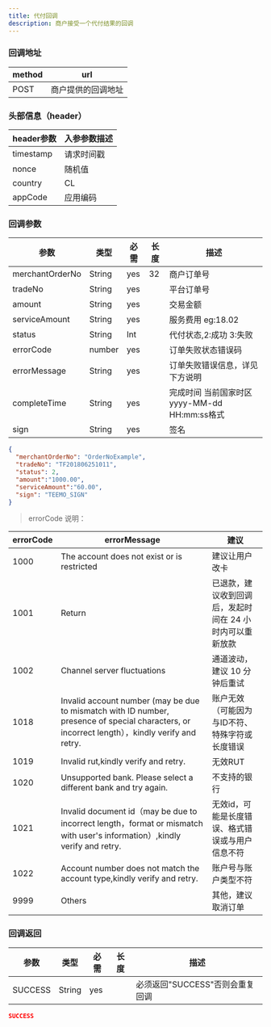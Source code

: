 ```yaml
---
title: 代付回调
description: 商户接受一个代付结果的回调
---
```


### 回调地址

| method | url                |
| ------ | ------------------ |
| POST   | 商户提供的回调地址 |

### 头部信息（header）

| header参数 | 入参参数描述 |
|----------|--------|
| timestamp | 请求时间戳  |
| nonce    | 随机值    |
| country  | CL     |
| appCode  | 应用编码   |

### 回调参数

| 参数            | 类型   | 必需 | 长度 | 描述                                                                    |
| --------------- | ------ | ---- | ---- | ----------------------------------------------------------------------- |
| merchantOrderNo | String | yes  | 32   | 商户订单号                                                              |
| tradeNo         | String | yes  |      | 平台订单号                                                              |
| amount          | String | yes  |      | 交易金额                                            |
| serviceAmount   | String | yes   |     | 服务费用  eg:18.02 |
| status          | String | Int  |      | 代付状态,2:成功 3:失败                                           |
| errorCode       | number | yes  |      | 订单失败状态错误码                                                      |
| errorMessage    | String | yes  |      | 订单失败错误信息，详见下方说明 |
| completeTime    | String | yes  |     | 完成时间 当前国家时区 yyyy-MM-dd HH:mm:ss格式  |
| sign            | String | yes  |      | 签名                                                                    |

```json title=回调示例
{
  "merchantOrderNo": "OrderNoExample",
  "tradeNo": "TF201806251011",
  "status": 2,
  "amount":"1000.00",
  "serviceAmount":"60.00",
  "sign": "TEEMO_SIGN"
}
```

> errorCode 说明：

| errorCode | errorMessage                                                                                                                              | 建议                                                    |
|-----------|-------------------------------------------------------------------------------------------------------------------------------------------| ------------------------------------------------------- |
| 1000      | The account does not exist or is restricted                                                                                               | 建议让用户改卡                                          |
| 1001      | Return                                                                                                                                    | 已退款，建议收到回调后，发起时间在 24 小时内可以重新放款 |
| 1002      | Channel server fluctuations                                                                                                               | 通道波动，建议 10 分钟后重试                            |
| 1018      |Invalid account number (may be due to mismatch with ID number, presence of special characters, or incorrect length），kindly verify and retry. |账户无效（可能因为与ID不符、特殊字符或长度错误|
| 1019      | Invalid rut,kindly verify and retry.                                                                                                      |无效RUT|
| 1020      | Unsupported bank. Please select a different bank and try again.                                                                           |不支持的银行|
| 1021      | Invalid document id（may be due to incorrect length，format or mismatch with user's information）,kindly verify and retry.                   |无效id，可能是长度错误、格式错误或与用户信息不符|
| 1022      | Account number does not match the account type,kindly verify and retry.                                                                   |账户号与账户类型不符|
| 9999      | Others                                                                                                                                    | 其他，建议取消订单                                      |

### 回调返回

| 参数    | 类型   | 必需 | 长度 | 描述                            |
| ------- | ------ | ---- | ---- | ------------------------------- |
| SUCCESS | String | yes  |      | 必须返回"SUCCESS"否则会重复回调 |

```json title=回调示例
SUCCESS
```
